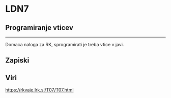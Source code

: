 # LDN7
## Programiranje vticev
---
Domaca naloga za RK, sprogramirati je treba vtice v javi.  

## Zapiski

## Viri
https://rkvaje.lrk.si/T07/T07.html

